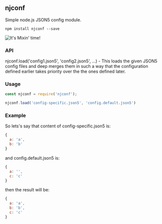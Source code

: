 ## njconf

Simple node.js JSON5 config module.

```
npm install njconf --save
```

![It's Mixin' time!](https://media.giphy.com/media/5182loUnKvBCM/giphy.gif)

### API

njconf.load('config1.json5', 'config2.json5', ...) - This loads the given JSON5 config files and deep merges them in such a way
that the configuration defined earlier takes priority over the the ones defined later.

### Usage

```js
const njconf = require('njconf');

njconf.load('config-specific.json5', 'config.default.json5')
```

### Example
So lets's say that content of config-specific.json5 is:
```js
{
  a: 'a',
  b: 'b'
}
```

and config.default.json5 is:
```js
{
  a: '',
  c: 'c'
}
```

then the result will be:
```js
{
  a: 'a',
  b: 'b',
  c: 'c'
}
```
